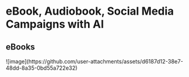 <h1>eBook, Audiobook, Social Media Campaigns with AI</h1>
<h2>eBooks</h2>
![image](https://github.com/user-attachments/assets/d6187d12-38e7-48dd-8a35-0bd55a722e32)



